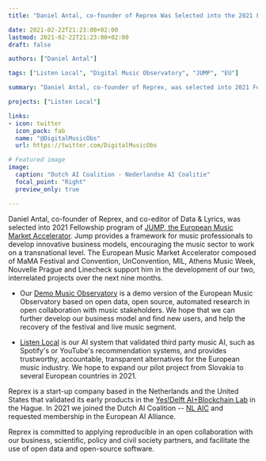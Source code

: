 ```yaml
---
title: "Daniel Antal, co-founder of Reprex Was Selected into the 2021 Fellowship Program of the European Music Market Accelerator"

date: 2021-02-22T21:23:00+02:00
lastmod: 2021-02-22T21:23:00+02:00
draft: false

authors: ["Daniel Antal"]

tags: ["Listen Local", "Digital Music Observatory", "JUMP", "EU"]

summary: "Daniel Antal, co-founder of Reprex, was selected into 2021 Fellowship program of JUMP, the European Music Market Accelerator. Jump provides a framework for music professionals to develop innovative business models, encouraging the music sector to work on a transnational level.  The European Music Market Accelerator composed of MaMA Festival and Convention, UnConvention, MIL, Athens Music Week, Nouvelle Prague and Linecheck support him in the development of our two, interrelated projects over the next nine months."

projects: ["Listen Local"]

links:
- icon: twitter
  icon_pack: fab
  name: "@DigitalMusicObs"
  url: https://twitter.com/DigitalMusicObs

# Featured image
image:
  caption: "Dutch AI Coalition - Nederlandse AI Coalitie"
  focal_point: "Right"
  preview_only: true

---
```


Daniel Antal, co-founder of Reprex, and co-editor of Data & Lyrics, was selected into 2021 Fellowship program of [JUMP, the European Music Market Accelerator](https://www.jumpmusic.eu/). Jump provides a framework for music professionals to develop innovative business models, encouraging the music sector to work on a transnational level.  The European Music Market Accelerator composed of MaMA Festival and Convention, UnConvention, MIL, Athens Music Week, Nouvelle Prague and Linecheck support him in the development of our two, interrelated projects over the next nine months.

- Our [Demo Music Observatory](https://reprex.nl/project/music-observatory/) is a demo version of the European Music Observatory based on open data, open source, automated research in open collaboration with music stakeholders. We hope that we can further develop our business model and find new users, and help the recovery of the festival and live music segment.   

- [Listen Local](https://reprex.nl/project/listen-local/) is our AI system that validated third party music AI, such as Spotify's or YouTube's recommendation systems, and provides trustworthy, accountable, transparent alternatives for the European music industry. We hope to expand our pilot project from Slovakia to several European countries in 2021.

Reprex is a start-up company based in the Netherlands and the United States that validated its early products in the [Yes!Delft AI+Blockchain Lab](post/2020-09-25-yesdelft-validation/) in the Hague. In 2021 we joined the Dutch AI Coalition -- [NL AIC](post/2021-02-16-nlaic/) and requested membership in the European AI Alliance.

Reprex is committed to applying reproducible in an open collaboration with our business, scientific, policy and civil society partners, and facilitate the use of open data and open-source software.
